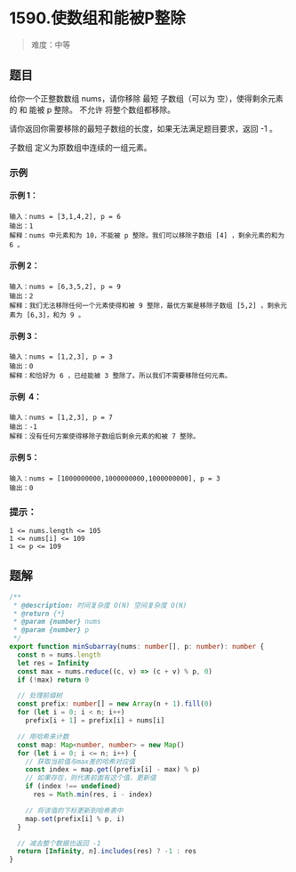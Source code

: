 # 1590.使数组和能被P整除

> 难度：中等

## 题目

给你一个正整数数组 nums，请你移除 最短 子数组（可以为 空），使得剩余元素的 和 能被 p 整除。 不允许 将整个数组都移除。

请你返回你需要移除的最短子数组的长度，如果无法满足题目要求，返回 -1 。

子数组 定义为原数组中连续的一组元素。

### 示例

#### 示例 1：

```
输入：nums = [3,1,4,2], p = 6
输出：1
解释：nums 中元素和为 10，不能被 p 整除。我们可以移除子数组 [4] ，剩余元素的和为 6 。
```

#### 示例 2：

```
输入：nums = [6,3,5,2], p = 9
输出：2
解释：我们无法移除任何一个元素使得和被 9 整除，最优方案是移除子数组 [5,2] ，剩余元素为 [6,3]，和为 9 。
```

#### 示例 3：

```
输入：nums = [1,2,3], p = 3
输出：0
解释：和恰好为 6 ，已经能被 3 整除了。所以我们不需要移除任何元素。
```

#### 示例  4：

```
输入：nums = [1,2,3], p = 7
输出：-1
解释：没有任何方案使得移除子数组后剩余元素的和被 7 整除。
```

#### 示例 5：

```
输入：nums = [1000000000,1000000000,1000000000], p = 3
输出：0
```

### 提示：

```
1 <= nums.length <= 105
1 <= nums[i] <= 109
1 <= p <= 109
```

## 题解

```ts
/**
 * @description: 时间复杂度 O(N) 空间复杂度 O(N)
 * @return {*}
 * @param {number} nums
 * @param {number} p
 */
export function minSubarray(nums: number[], p: number): number {
  const n = nums.length
  let res = Infinity
  const max = nums.reduce((c, v) => (c + v) % p, 0)
  if (!max) return 0

  // 处理前缀树
  const prefix: number[] = new Array(n + 1).fill(0)
  for (let i = 0; i < n; i++)
    prefix[i + 1] = prefix[i] + nums[i]

  // 用哈希来计数
  const map: Map<number, number> = new Map()
  for (let i = 0; i <= n; i++) {
    // 获取当前值与max差的哈希对应值
    const index = map.get((prefix[i] - max) % p)
    // 如果存在，则代表前面有这个值，更新值
    if (index !== undefined)
      res = Math.min(res, i - index)

    // 将该值的下标更新到哈希表中
    map.set(prefix[i] % p, i)
  }

  // 减去整个数据也返回 -1
  return [Infinity, n].includes(res) ? -1 : res
}
```

